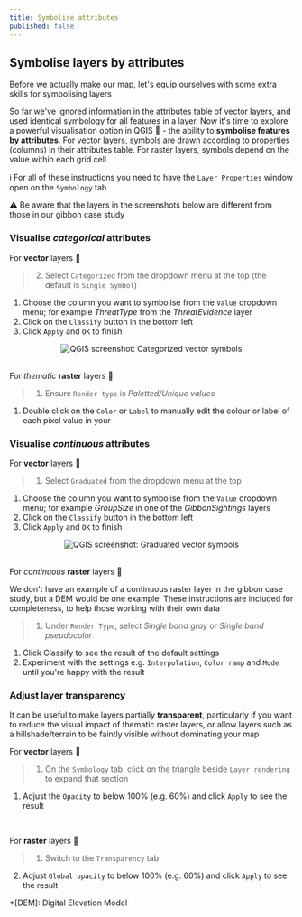 ```yaml
---
title: Symbolise attributes
published: false
---
```


## Symbolise layers by attributes

Before we actually make our map, let's equip ourselves with some extra skills for symbolising layers

So far we've ignored information in the attributes table of vector layers, and used identical symbology for all features in a layer.  Now it's time to explore a powerful visualisation option in QGIS :muscle: - the ability to **symbolise features by attributes**.  For vector layers, symbols are drawn according to properties (columns) in their attributes table.  For raster layers, symbols depend on the value within each grid cell

:information_source: For all of these instructions you need to have the `Layer Properties` window open on the `Symbology` tab

:warning: Be aware that the layers in the screenshots below are different from those in our gibbon case study

### Visualise *categorical* attributes

For **vector** layers :diamond_shape_with_a_dot_inside:

> 2. Select `Categorized` from the dropdown menu at the top (the default is `Single Symbol`)
1. Choose the column you want to symbolise from the `Value` dropdown menu; for example *ThreatType* from the *ThreatEvidence* layer
2. Click on the `Classify` button in the bottom left
3. Click `Apply` and `OK` to finish

<center><img src="{{site.baseurl}}/src/img/qgis-symbol-cat-062.png" alt="QGIS screenshot: Categorized vector symbols"></center>


<br>

For *thematic* **raster** layers :black_square_button:

> 1. Ensure `Render type` is *Paletted/Unique values*
1. Double click on the `Color` or `Label` to manually edit the colour or label of each pixel value in your 

### Visualise *continuous* attributes

For **vector** layers :diamond_shape_with_a_dot_inside:

> 1. Select `Graduated` from the dropdown menu at the top
1. Choose the column you want to symbolise from the `Value` dropdown menu; for example *GroupSize* in one of the *GibbonSightings* layers 
2. Click on the `Classify` button in the bottom left
3. Click `Apply` and `OK` to finish

<center><img src="{{site.baseurl}}/src/img/qgis-symbol-num-058.png" alt="QGIS screenshot: Graduated vector symbols"></center>

<br>

For *continuous* **raster** layers :black_square_button:

We don't have an example of a continuous raster layer in the gibbon case study, but a DEM would be one example.  These instructions are included for completeness, to help those working with their own data 

> 1. Under `Render Type`, select *Single band gray* or *Single band pseudocolor*
1. Click Classify to see the result of the default settings
2. Experiment with the settings e.g. `Interpolation`, `Color ramp` and `Mode` until you're happy with the result



### Adjust layer transparency

It can be useful to make layers partially **transparent**, particularly if you want to reduce the visual impact of thematic raster layers, or allow layers such as a hillshade/terrain to be faintly visible without dominating your map

For **vector** layers :diamond_shape_with_a_dot_inside:

> 1. On the `Symbology` tab, click on the triangle beside `Layer rendering` to expand that section
1. Adjust the `Opacity` to below 100% (e.g. 60%) and click `Apply` to see the result

<br>

For **raster** layers :black_square_button:

> 1. Switch to the `Transparency` tab
2. Adjust `Global opacity` to below 100% (e.g. 60%) and click `Apply` to see the result





*[DEM]: Digital Elevation Model